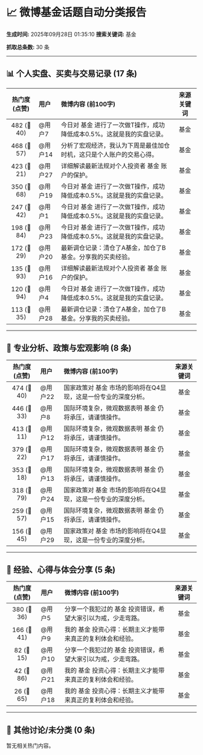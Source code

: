 # 📈 微博基金话题自动分类报告

**生成时间:** 2025年09月28日 01:35:10
**搜索关键词:** 基金

**抓取总条数:** 30 条

---

## 📊 个人实盘、买卖与交易记录 (17 条)
| 热门度 (点赞) | 用户 | 微博内容 (前100字) | 来源关键词 |
| :---: | :--- | :--- | :---: |
| 482 (💬40) | @用户7 | 今日对 基金 进行了一次做T操作，成功降低成本0.5%。这就是我的实盘记录。 | 基金 |
| 468 (💬57) | @用户14 | 分析了宏观经济，我认为下周是最佳加仓时机，这只是个人账户的交易心得。 | 基金 |
| 423 (💬21) | @用户27 | 详细解读最新法规对个人投资者 基金 账户的保护。 | 基金 |
| 350 (💬68) | @用户19 | 今日对 基金 进行了一次做T操作，成功降低成本0.5%。这就是我的实盘记录。 | 基金 |
| 247 (💬42) | @用户1 | 今日对 基金 进行了一次做T操作，成功降低成本0.5%。这就是我的实盘记录。 | 基金 |
| 198 (💬84) | @用户23 | 今日对 基金 进行了一次做T操作，成功降低成本0.5%。这就是我的实盘记录。 | 基金 |
| 172 (💬29) | @用户20 | 最新调仓记录：清仓了A基金，加仓了B基金。分享我的买卖经验。 | 基金 |
| 135 (💬93) | @用户16 | 详细解读最新法规对个人投资者 基金 账户的保护。 | 基金 |
| 120 (💬94) | @用户4 | 今日对 基金 进行了一次做T操作，成功降低成本0.5%。这就是我的实盘记录。 | 基金 |
| 113 (💬35) | @用户28 | 最新调仓记录：清仓了A基金，加仓了B基金。分享我的买卖经验。 | 基金 |

---

## 📰 专业分析、政策与宏观影响 (8 条)
| 热门度 (点赞) | 用户 | 微博内容 (前100字) | 来源关键词 |
| :---: | :--- | :--- | :---: |
| 474 (💬40) | @用户22 | 国家政策对 基金 市场的影响将在Q4显现，这是一份专业的深度分析。 | 基金 |
| 446 (💬33) | @用户8 | 国际环境复杂，微观数据表明 基金 仍将承压，请谨慎操作。 | 基金 |
| 413 (💬11) | @用户12 | 国际环境复杂，微观数据表明 基金 仍将承压，请谨慎操作。 | 基金 |
| 379 (💬22) | @用户17 | 国际环境复杂，微观数据表明 基金 仍将承压，请谨慎操作。 | 基金 |
| 353 (💬18) | @用户13 | 国际环境复杂，微观数据表明 基金 仍将承压，请谨慎操作。 | 基金 |
| 318 (💬79) | @用户24 | 国家政策对 基金 市场的影响将在Q4显现，这是一份专业的深度分析。 | 基金 |
| 259 (💬57) | @用户15 | 国际环境复杂，微观数据表明 基金 仍将承压，请谨慎操作。 | 基金 |
| 156 (💬45) | @用户29 | 国家政策对 基金 市场的影响将在Q4显现，这是一份专业的深度分析。 | 基金 |

---

## 🧠 经验、心得与体会分享 (5 条)
| 热门度 (点赞) | 用户 | 微博内容 (前100字) | 来源关键词 |
| :---: | :--- | :--- | :---: |
| 380 (💬36) | @用户5 | 分享一个我犯过的 基金 投资错误，希望大家引以为戒，少走弯路。 | 基金 |
| 166 (💬41) | @用户9 | 我的 基金 投资心得：长期主义才能带来真正的复利体会和经验。 | 基金 |
| 82 (💬15) | @用户10 | 分享一个我犯过的 基金 投资错误，希望大家引以为戒，少走弯路。 | 基金 |
| 42 (💬86) | @用户21 | 我的 基金 投资心得：长期主义才能带来真正的复利体会和经验。 | 基金 |
| 26 (💬65) | @用户18 | 我的 基金 投资心得：长期主义才能带来真正的复利体会和经验。 | 基金 |

---

## 🤔 其他讨论/未分类 (0 条)
暂无相关热门内容。
